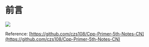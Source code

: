 # 前言

[![](https://img.shields.io/badge/EBook%20Download-KanCloud-black.svg)](https://www.kancloud.cn/gsxhnd/cpp-learn-note)

Reference: [https://github.com/czs108/Cpp-Primer-5th-Notes-CN](https://github.com/czs108/Cpp-Primer-5th-Notes-CN)

